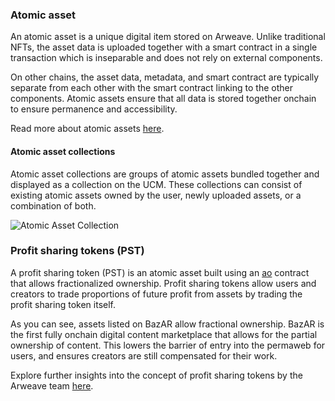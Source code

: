 ### Atomic asset

An atomic asset is a unique digital item stored on Arweave. Unlike traditional NFTs, the asset data is uploaded together with a smart contract in a single transaction which is inseparable and does not rely on external components.

On other chains, the asset data, metadata, and smart contract are typically separate from each other with the smart contract linking to the other components. Atomic assets ensure that all data is stored together onchain to ensure permanence and accessibility.

Read more about atomic assets [here](https://cookbook.arweave.dev/concepts/atomic-tokens.html).

#### Atomic asset collections

Atomic asset collections are groups of atomic assets bundled together and displayed as a collection on the UCM. These collections can consist of existing atomic assets owned by the user, newly uploaded assets, or a combination of both.

![Atomic Asset Collection](https://arweave.net/DSwK9H1peJUie_FVz7HI3cnyllK_ln3dzCHxSiFNA8Y)

### Profit sharing tokens (PST)

A profit sharing token (PST) is an atomic asset built using an [ao](https://ao.arweave.dev/) contract that allows fractionalized ownership. Profit sharing tokens allow users and creators to trade proportions of future profit from assets by trading the profit sharing token itself.

As you can see, assets listed on BazAR allow fractional ownership. BazAR is the first fully onchain digital content marketplace that allows for the partial ownership of content. This lowers the barrier of entry into the permaweb for users, and ensures creators are still compensated for their work.

Explore further insights into the concept of profit sharing tokens by the Arweave team [here](https://arweave.medium.com/profit-sharing-tokens-a-new-incentivization-mechanism-for-an-open-web-1f2532411d6e).
